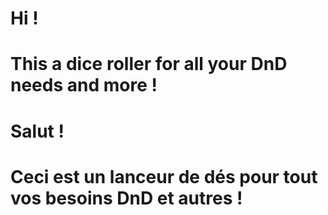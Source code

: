 # Hi !
# This a dice roller for all your DnD needs and more !

# Salut !
# Ceci est un lanceur de dés pour tout vos besoins DnD et autres !